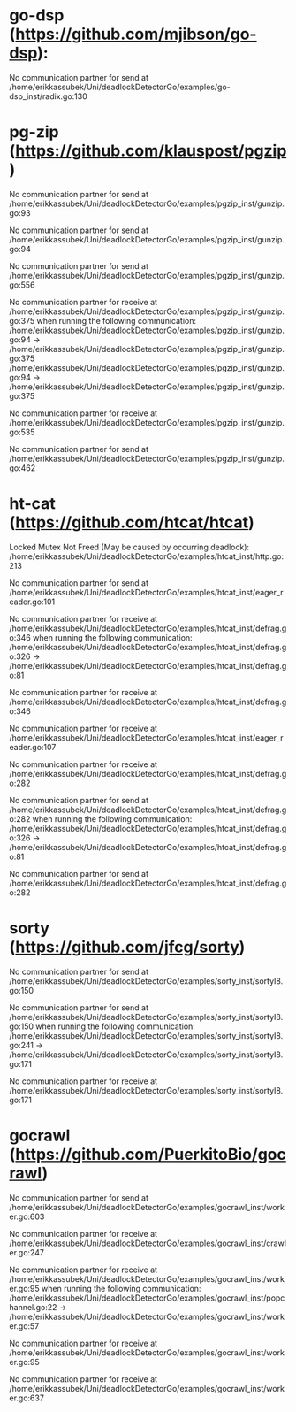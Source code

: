 # go-dsp (https://github.com/mjibson/go-dsp): 
No communication partner for send at /home/erikkassubek/Uni/deadlockDetectorGo/examples/go-dsp_inst/radix.go:130


# pg-zip (https://github.com/klauspost/pgzip)
No communication partner for send at /home/erikkassubek/Uni/deadlockDetectorGo/examples/pgzip_inst/gunzip.go:93

No communication partner for send at /home/erikkassubek/Uni/deadlockDetectorGo/examples/pgzip_inst/gunzip.go:94

No communication partner for send at /home/erikkassubek/Uni/deadlockDetectorGo/examples/pgzip_inst/gunzip.go:556

No communication partner for receive at /home/erikkassubek/Uni/deadlockDetectorGo/examples/pgzip_inst/gunzip.go:375 when running the following communication:
    /home/erikkassubek/Uni/deadlockDetectorGo/examples/pgzip_inst/gunzip.go:94 -> /home/erikkassubek/Uni/deadlockDetectorGo/examples/pgzip_inst/gunzip.go:375
    /home/erikkassubek/Uni/deadlockDetectorGo/examples/pgzip_inst/gunzip.go:94 -> /home/erikkassubek/Uni/deadlockDetectorGo/examples/pgzip_inst/gunzip.go:375

No communication partner for receive at /home/erikkassubek/Uni/deadlockDetectorGo/examples/pgzip_inst/gunzip.go:535

No communication partner for send at /home/erikkassubek/Uni/deadlockDetectorGo/examples/pgzip_inst/gunzip.go:462

# ht-cat (https://github.com/htcat/htcat)
Locked Mutex Not Freed (May be caused by occurring deadlock):
  /home/erikkassubek/Uni/deadlockDetectorGo/examples/htcat_inst/http.go:213

No communication partner for send at /home/erikkassubek/Uni/deadlockDetectorGo/examples/htcat_inst/eager_reader.go:101

No communication partner for receive at /home/erikkassubek/Uni/deadlockDetectorGo/examples/htcat_inst/defrag.go:346 when running the following communication:
    /home/erikkassubek/Uni/deadlockDetectorGo/examples/htcat_inst/defrag.go:326 -> /home/erikkassubek/Uni/deadlockDetectorGo/examples/htcat_inst/defrag.go:81

No communication partner for receive at /home/erikkassubek/Uni/deadlockDetectorGo/examples/htcat_inst/defrag.go:346

No communication partner for receive at /home/erikkassubek/Uni/deadlockDetectorGo/examples/htcat_inst/eager_reader.go:107

No communication partner for receive at /home/erikkassubek/Uni/deadlockDetectorGo/examples/htcat_inst/defrag.go:282

No communication partner for send at /home/erikkassubek/Uni/deadlockDetectorGo/examples/htcat_inst/defrag.go:282 when running the following communication:
    /home/erikkassubek/Uni/deadlockDetectorGo/examples/htcat_inst/defrag.go:326 -> /home/erikkassubek/Uni/deadlockDetectorGo/examples/htcat_inst/defrag.go:81

No communication partner for send at /home/erikkassubek/Uni/deadlockDetectorGo/examples/htcat_inst/defrag.go:282

# sorty (https://github.com/jfcg/sorty)

No communication partner for send at /home/erikkassubek/Uni/deadlockDetectorGo/examples/sorty_inst/sortyI8.go:150

No communication partner for send at /home/erikkassubek/Uni/deadlockDetectorGo/examples/sorty_inst/sortyI8.go:150 when running the following communication:
    /home/erikkassubek/Uni/deadlockDetectorGo/examples/sorty_inst/sortyI8.go:241 -> /home/erikkassubek/Uni/deadlockDetectorGo/examples/sorty_inst/sortyI8.go:171

No communication partner for receive at /home/erikkassubek/Uni/deadlockDetectorGo/examples/sorty_inst/sortyI8.go:171

# gocrawl (https://github.com/PuerkitoBio/gocrawl)
No communication partner for send at /home/erikkassubek/Uni/deadlockDetectorGo/examples/gocrawl_inst/worker.go:603

No communication partner for receive at /home/erikkassubek/Uni/deadlockDetectorGo/examples/gocrawl_inst/crawler.go:247

No communication partner for receive at /home/erikkassubek/Uni/deadlockDetectorGo/examples/gocrawl_inst/worker.go:95 when running the following communication:
    /home/erikkassubek/Uni/deadlockDetectorGo/examples/gocrawl_inst/popchannel.go:22 -> /home/erikkassubek/Uni/deadlockDetectorGo/examples/gocrawl_inst/worker.go:57

No communication partner for receive at /home/erikkassubek/Uni/deadlockDetectorGo/examples/gocrawl_inst/worker.go:95

No communication partner for receive at /home/erikkassubek/Uni/deadlockDetectorGo/examples/gocrawl_inst/worker.go:637
